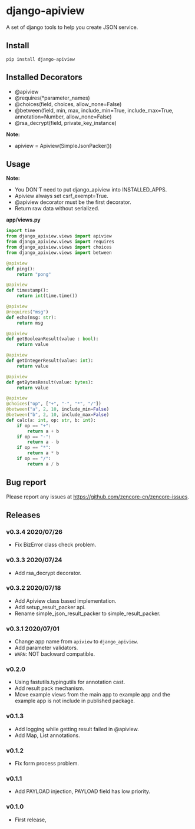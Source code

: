 # django-apiview

A set of django tools to help you create JSON service.

## Install

    pip install django-apiview

## Installed Decorators

- @apiview
- @requires(*parameter_names)
- @choices(field, choices, allow_none=False)
- @between(field, min, max, include_min=True, include_max=True, annotation=Number, allow_none=False)
- @rsa_decrypt(field, private_key_instance)

**Note:**

- apiview = Apiview(SimpleJsonPacker())

## Usage


**Note:**

- You DON'T need to put django_apiview into INSTALLED_APPS.
- Apiview always set csrf_exempt=True.
- @apiview decorator must be the first decorator.
- Return raw data without serialized.

**app/views.py**

```python
import time
from django_apiview.views import apiview
from django_apiview.views import requires
from django_apiview.views import choices
from django_apiview.views import between

@apiview
def ping():
    return "pong"

@apiview
def timestamp():
    return int(time.time())

@apiview
@requires("msg")
def echo(msg: str):
    return msg

@apiview
def getBooleanResult(value : bool):
    return value

@apiview
def getIntegerResult(value: int):
    return value

@apiview
def getBytesResult(value: bytes):
    return value

@apiview
@choices("op", ["+", "-", "*", "/"])
@between("a", 2, 10, include_min=False)
@between("b", 2, 10, include_max=False)
def calc(a: int, op: str, b: int):
    if op == "+":
        return a + b
    if op == "-":
        return a - b
    if op == "*":
        return a * b
    if op == "/":
        return a / b
```

## Bug report

Please report any issues at https://github.com/zencore-cn/zencore-issues.

## Releases

### v0.3.4 2020/07/26

- Fix BizError class check problem.

### v0.3.3 2020/07/24

- Add rsa_decrypt decorator.

### v0.3.2 2020/07/18

- Add Apiview class based implementation.
- Add setup_result_packer api.
- Rename simple_json_result_packer to simple_result_packer.

### v0.3.1 2020/07/01

- Change app name from `apiview` to `django_apiview`.
- Add parameter validators.
- `WARN`: NOT backward compatible.

### v0.2.0

- Using fastutils.typingutils for annotation cast.
- Add result pack mechanism.
- Move example views from the main app to example app and the example app is not include in published package.
 
### v0.1.3

- Add logging while getting result failed in @apiview.
- Add Map, List annotations.

### v0.1.2

- Fix form process problem.

### v0.1.1

- Add PAYLOAD injection, PAYLOAD field has low priority.

### v0.1.0

- First release,
